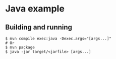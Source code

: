 # Java example

## Building and running

```shell
$ mvn compile exec:java -Dexec.args="[args...]"
# Or
$ mvn package
$ java -jar target/<jarfile> [args...]
```
